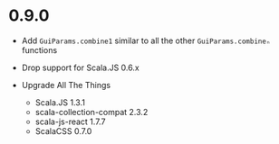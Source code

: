 # 0.9.0

* Add `GuiParams.combine1` similar to all the other `GuiParams.combineₙ` functions

* Drop support for Scala.JS 0.6.x

* Upgrade All The Things
    * Scala.JS 1.3.1
    * scala-collection-compat 2.3.2
    * scala-js-react 1.7.7
    * ScalaCSS 0.7.0
